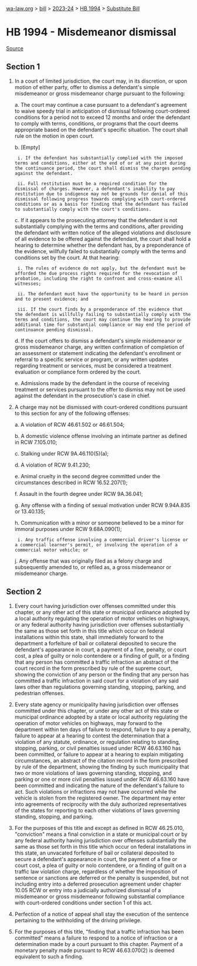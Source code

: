 [wa-law.org](/) > [bill](/bill/) > [2023-24](/bill/2023-24/) > [HB 1994](/bill/2023-24/hb/1994/) > [Substitute Bill](/bill/2023-24/hb/1994/S/)

# HB 1994 - Misdemeanor dismissal

[Source](http://lawfilesext.leg.wa.gov/biennium/2023-24/Pdf/Bills/House%20Bills/1994-S.pdf)

## Section 1
1. In a court of limited jurisdiction, the court may, in its discretion, or upon motion of either party, offer to dismiss a defendant's simple misdemeanor or gross misdemeanor charge pursuant to the following:

    a. The court may continue a case pursuant to a defendant's agreement to waive speedy trial in anticipation of dismissal following court-ordered conditions for a period not to exceed 12 months and order the defendant to comply with terms, conditions, or programs that the court deems appropriate based on the defendant's specific situation. The court shall rule on the motion in open court.

    b. [Empty]

        i. If the defendant has substantially complied with the imposed terms and conditions, either at the end of or at any point during the continuance period, the court shall dismiss the charges pending against the defendant.

        ii. Full restitution must be a required condition for the dismissal of charges. However, a defendant's inability to pay restitution due to indigence may not be grounds for denial of this dismissal following progress towards complying with court-ordered conditions or as a basis for finding that the defendant has failed to substantially comply with the court's conditions.

    c. If it appears to the prosecuting attorney that the defendant is not substantially complying with the terms and conditions, after providing the defendant with written notice of the alleged violations and disclosure of all evidence to be offered against the defendant, the court shall hold a hearing to determine whether the defendant has, by a preponderance of the evidence, willfully failed to substantially comply with the terms and conditions set by the court. At that hearing:

        i. The rules of evidence do not apply, but the defendant must be afforded the due process rights required for the revocation of probation, including the right to confront and cross-examine all witnesses;

        ii. The defendant must have the opportunity to be heard in person and to present evidence; and

        iii. If the court finds by a preponderance of the evidence that the defendant is willfully failing to substantially comply with the terms and conditions, the court may continue the hearing to provide additional time for substantial compliance or may end the period of continuance pending dismissal.

    d. If the court offers to dismiss a defendant's simple misdemeanor or gross misdemeanor charge, any written confirmation of completion of an assessment or statement indicating the defendant's enrollment or referral to a specific service or program, or any written updates regarding treatment or services, must be considered a treatment evaluation or compliance form ordered by the court.

    e. Admissions made by the defendant in the course of receiving treatment or services pursuant to the offer to dismiss may not be used against the defendant in the prosecution's case in chief.

2. A charge may not be dismissed with court-ordered conditions pursuant to this section for any of the following offenses:

    a. A violation of RCW 46.61.502 or 46.61.504;

    b. A domestic violence offense involving an intimate partner as defined in RCW 7.105.010;

    c. Stalking under RCW 9A.46.110(5)(a);

    d. A violation of RCW 9.41.230;

    e. Animal cruelty in the second degree committed under the circumstances described in RCW 16.52.207(1);

    f. Assault in the fourth degree under RCW 9A.36.041;

    g. Any offense with a finding of sexual motivation under RCW 9.94A.835 or 13.40.135;

    h. Communication with a minor or someone believed to be a minor for immoral purposes under RCW 9.68A.090(1);

        i. Any traffic offense involving a commercial driver's license or a commercial learner's permit, or involving the operation of a commercial motor vehicle; or

    j. Any offense that was originally filed as a felony charge and subsequently amended to, or refiled as, a gross misdemeanor or misdemeanor charge.

## Section 2
1. Every court having jurisdiction over offenses committed under this chapter, or any other act of this state or municipal ordinance adopted by a local authority regulating the operation of motor vehicles on highways, or any federal authority having jurisdiction over offenses substantially the same as those set forth in this title which occur on federal installations within this state, shall immediately forward to the department a forfeiture of bail or collateral deposited to secure the defendant's appearance in court, a payment of a fine, penalty, or court cost, a plea of guilty or nolo contendere or a finding of guilt, or a finding that any person has committed a traffic infraction an abstract of the court record in the form prescribed by rule of the supreme court, showing the conviction of any person or the finding that any person has committed a traffic infraction in said court for a violation of any said laws other than regulations governing standing, stopping, parking, and pedestrian offenses.

2. Every state agency or municipality having jurisdiction over offenses committed under this chapter, or under any other act of this state or municipal ordinance adopted by a state or local authority regulating the operation of motor vehicles on highways, may forward to the department within ten days of failure to respond, failure to pay a penalty, failure to appear at a hearing to contest the determination that a violation of any statute, ordinance, or regulation relating to standing, stopping, parking, or civil penalties issued under RCW 46.63.160 has been committed, or failure to appear at a hearing to explain mitigating circumstances, an abstract of the citation record in the form prescribed by rule of the department, showing the finding by such municipality that two or more violations of laws governing standing, stopping, and parking or one or more civil penalties issued under RCW 46.63.160 have been committed and indicating the nature of the defendant's failure to act. Such violations or infractions may not have occurred while the vehicle is stolen from the registered owner. The department may enter into agreements of reciprocity with the duly authorized representatives of the states for reporting to each other violations of laws governing standing, stopping, and parking.

3. For the purposes of this title and except as defined in RCW 46.25.010, "conviction" means a final conviction in a state or municipal court or by any federal authority having jurisdiction over offenses substantially the same as those set forth in this title which occur on federal installations in this state, an unvacated forfeiture of bail or collateral deposited to secure a defendant's appearance in court, the payment of a fine or court cost, a plea of guilty or nolo contendere, or a finding of guilt on a traffic law violation charge, regardless of whether the imposition of sentence or sanctions are deferred or the penalty is suspended, but not including entry into a deferred prosecution agreement under chapter 10.05 RCW or entry into a judicially authorized dismissal of a misdemeanor or gross misdemeanor following substantial compliance with court-ordered conditions under section 1 of this act.

4. Perfection of a notice of appeal shall stay the execution of the sentence pertaining to the withholding of the driving privilege.

5. For the purposes of this title, "finding that a traffic infraction has been committed" means a failure to respond to a notice of infraction or a determination made by a court pursuant to this chapter. Payment of a monetary penalty made pursuant to RCW 46.63.070(2) is deemed equivalent to such a finding.
